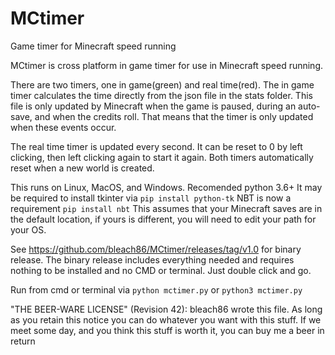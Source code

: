 # MCtimer
Game timer for Minecraft speed running

MCtimer is cross platform in game timer for use in Minecraft speed running. 

There are two timers, one in game(green) and real time(red).
The in game timer calculates the time directly from the json file in the stats folder. 
This file is only updated by Minecraft when the game is paused, during an auto-save, and when the credits roll.
That means that the timer is only updated when these events occur.

The real time timer is updated every second. It can be reset to 0 by left clicking, then left clicking again to start it again.
Both timers automatically reset when a new world is created.

This runs on Linux, MacOS, and Windows. Recomended python 3.6+
It may be required to install tkinter via `pip install python-tk`
NBT is now a requirement `pip install nbt`
This assumes that your Minecraft saves are in the default location, if yours is different, you will need to edit your path for your OS.

See https://github.com/bleach86/MCtimer/releases/tag/v1.0 for binary release. The binary release includes everything needed and requires nothing to be installed and no CMD or terminal. Just double click and go.

Run from cmd or terminal via `python mctimer.py` or `python3 mctimer.py`

"THE BEER-WARE LICENSE" (Revision 42):
bleach86 wrote this file. As long as you retain this notice you can do whatever you want with this stuff. If we meet some day, and you think this stuff is worth it, you can buy me a beer in return
